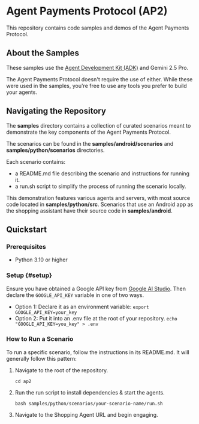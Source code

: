 # Agent Payments Protocol (AP2)

This repository contains code samples and demos of the Agent Payments Protocol.

## About the Samples

These samples use the
[Agent Development Kit (ADK)](https://google.github.io/adk-docs/) and Gemini 2.5
Pro.

The Agent Payments Protocol doesn't require the use of either. While these were
used in the samples, you're free to use any tools you prefer to build your
agents.

## Navigating the Repository

The **samples** directory contains a collection of curated scenarios meant to
demonstrate the key components of the Agent Payments Protocol.

The scenarios can be found in the **samples/android/scenarios** and
**samples/python/scenarios** directories.

Each scenario contains:

*   a README.md file describing the scenario and instructions for running it.
*   a run.sh script to simplify the process of running the scenario locally.

This demonstration features various agents and servers, with most source code
located in **samples/python/src**. Scenarios that use an Android app as the
shopping assistant have their source code in **samples/android**.

## Quickstart

### Prerequisites

*   Python 3.10 or higher

### Setup {#setup}

Ensure you have obtained a Google API key from
[Google AI Studio](http://aistudio.google.com/apikey). Then declare the
`GOOGLE_API_KEY` variable in one of two ways.

*   Option 1: Declare it as an environment variable: `export
    GOOGLE_API_KEY=your_key`
*   Option 2: Put it into an .env file at the root of your repository. `echo
    "GOOGLE_API_KEY=you_key" > .env`

### How to Run a Scenario

To run a specific scenario, follow the instructions in its README.md. It will
generally follow this pattern:

1.  Navigate to the root of the repository.

    `cd ap2`

1.  Run the run script to install dependencies & start the agents.

    `bash samples/python/scenarios/your-scenario-name/run.sh`

1.  Navigate to the Shopping Agent URL and begin engaging.
